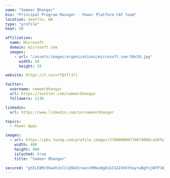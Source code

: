 ```yaml
---
name: "Sameer Bhangar"
bio: "Principal Program Manager - Power Platform CAT team"
location: Seattle, WA
type: "profile"
heat: 58

affiliation:
  name: Microsoft
  domain: microsoft.com
  images:
    - url: "/assets/images/organizations/microsoft.com-50x50.jpg"
      width: 50
      height: 50

website: https://t.co/nrTQtfl3ll

twitter:
  username: sameerbhangar
  url: https://twitter.com/sameerbhangar
  followers: 1136

linkedin:
  url: https://www.linkedin.com/in/sameerbhangar

topics:
  - Power Apps

images:
  - url: https://pbs.twimg.com/profile_images/378800000719674009/a36fe7ddfab1778b76e5793772e43798_400x400.jpeg
    width: 400
    height: 400
    isCached: true
    title: "Sameer Bhangar"

secured: "gtELE8M/E6weh2olCiQ9GXz+wxstRMeu0gDiGI1AIhhkYXay+uBgFsjWTPlWIADOpUfLzJp9LWNGNh8nFxvg1wH+b6Dj4cViHxvwRfBrMZqeBeV2XgceUo7Vu+/oGLO7PR1YyHpLcPGnIhRSObr1hX5zuPoz6W9njeVh0carlOPAiIuLnJIwh+MgesPFPs99JTBmSoGTFnOPLIYSCY9DtmCbqKiDmgLsRSir+7ZWbCTjvpMXsG+cBskxyWv70W8FkFbV9bZVS1NhqG8KEKOrZheEGA0ZeakfAmqD16M5tw6HWbXxrY1yMBjn8Yo5+uM4UG8+an3CQmVheE+Dh/90n89JL9CiHkCPBP/EFubTjaFuzbah2JL2/UF+iHe6vvG+BZTXIn3aj/09vwaxPHsqM3fd7J+SmeUb0c7IIBJOD/w=;/hnnJpRro5QIsJqYHlMzUw=="
---
```


